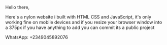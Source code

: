 Hello there,

Here's a nylon website i built with HTML CSS and JavaScript, it's only working fine on mobile devices and if you resize your browser window into a 375px
if you have anything to add you can commit its a public project

WhatsApp: +2349045892076
